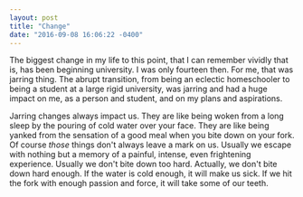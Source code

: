 ```yaml
---
layout: post
title: "Change"
date: "2016-09-08 16:06:22 -0400"
---
```


The biggest change in my life to this point, that I can
remember vividly that is, has been beginning university. I
was only fourteen then. For me, that was jarring thing. The
abrupt transition, from being an eclectic homeschooler to
being a student at a large rigid university, was jarring and
had a huge impact on me, as a person and student, and on my
plans and aspirations.

Jarring changes always impact us. They are like being woken
from a long sleep by the pouring of cold water over your
face. They are like being yanked from the sensation of a
good meal when you bite down on your fork. Of course *those*
things don't always leave a mark on us. Usually we escape
with nothing but a memory of a painful, intense, even
frightening experience. Usually we don't bite down too hard.
Actually, we don't bite down hard enough. If the water is
cold enough, it will make us sick. If we hit the fork with
enough passion and force, it will take some of our teeth.
